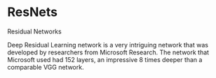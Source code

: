 # ResNets
Residual Networks

Deep Residual Learning network is a very intriguing network that was developed by researchers from Microsoft Research.
The network that Microsoft used had 152 layers, an impressive 8 times deeper than a comparable VGG network.
